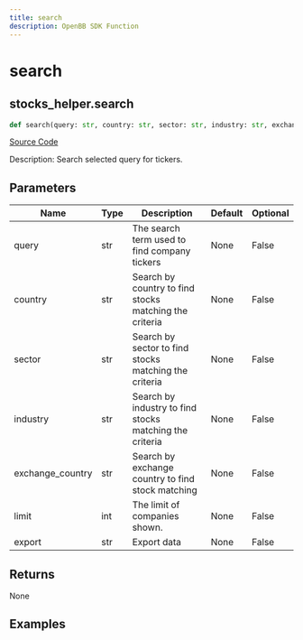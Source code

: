 ```yaml
---
title: search
description: OpenBB SDK Function
---
```


# search

## stocks_helper.search

```python title='openbb_terminal/stocks/stocks_helper.py'
def search(query: str, country: str, sector: str, industry: str, exchange_country: str, limit: int, export: str) -> None:
```
[Source Code](https://github.com/OpenBB-finance/OpenBBTerminal/tree/main/openbb_terminal/stocks/stocks_helper.py#L98)

Description: Search selected query for tickers.

## Parameters

| Name | Type | Description | Default | Optional |
| ---- | ---- | ----------- | ------- | -------- |
| query | str | The search term used to find company tickers | None | False |
| country | str | Search by country to find stocks matching the criteria | None | False |
| sector | str | Search by sector to find stocks matching the criteria | None | False |
| industry | str | Search by industry to find stocks matching the criteria | None | False |
| exchange_country | str | Search by exchange country to find stock matching | None | False |
| limit | int | The limit of companies shown. | None | False |
| export | str | Export data | None | False |

## Returns

None

## Examples

